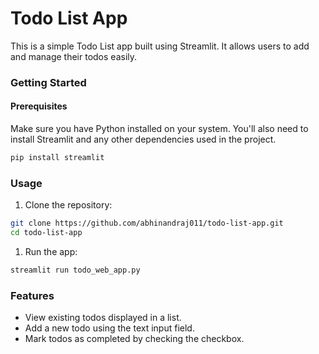 # Todo List App
This is a simple Todo List app built using Streamlit. It allows users to add and manage their todos easily.

### Getting Started
#### Prerequisites
Make sure you have Python installed on your system. You'll also need to install Streamlit and any other dependencies used in the project.
```bash
pip install streamlit
```
### Usage
1. Clone the repository:
```bash
git clone https://github.com/abhinandraj011/todo-list-app.git
cd todo-list-app
```
1. Run the app:
```bash
streamlit run todo_web_app.py
```
### Features
- View existing todos displayed in a list.
- Add a new todo using the text input field.
- Mark todos as completed by checking the checkbox.


